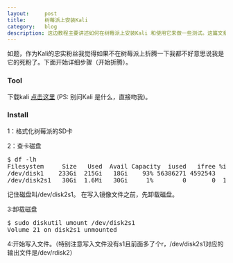 ```yaml
---
layout:     post
title:      树莓派上安装Kali
category:   blog
description: 这边教程主要讲述如何在树莓派上安装Kali 和使用它来做一些测试。这篇文章不适合小白用户。
---
```

如题，作为Kali的忠实粉丝我觉得如果不在树莓派上折腾一下我都不好意思说我是它的死粉了。下面开始详细步骤（开始折腾）。

### Tool
下载kali [点击这里](https://www.offensive-security.com/kali-linux-vmware-virtualbox-image-download/)   (PS: 别问Kali 是什么，直接吻我)。

### Install
1：格式化树莓派的SD卡   

2：查卡磁盘
<pre>
$ df -lh
Filesystem     Size   Used  Avail Capacity  iused   ifree %iused  Mounted on
/dev/disk1    233Gi  215Gi   18Gi    93% 56386271 4592543   92%   /
/dev/disk2s1   30Gi  1.6Mi   30Gi     1%        0       0  100%   /Volumes/21 1
</pre>

记住磁盘叫/dev/disk2s1。 
在写入镜像文件之前，先卸载磁盘。   
   
3:卸载磁盘
<pre>
$ sudo diskutil umount /dev/disk2s1                               
Volume 21 on disk2s1 unmounted
</pre>

4:开始写入文件。（特别注意写入文件没有s1且前面多了个r，/dev/disk2s1对应的输出文件是/dev/rdisk2）
<pre>


